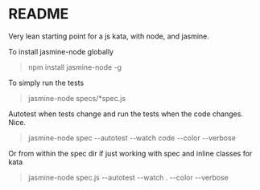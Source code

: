 # README

Very lean starting point for a js kata, with node, and jasmine.

To install jasmine-node globally

> npm install jasmine-node -g

To simply run the tests

> jasmine-node specs/*spec.js

Autotest when tests change and run the tests when the code changes. Nice.

> jasmine-node spec --autotest --watch code --color --verbose

Or from within the spec dir if just working with spec and inline classes for kata

> jasmine-node spec.js --autotest --watch . --color --verbose